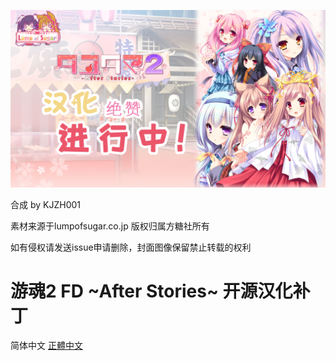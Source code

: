 ![封面](cover%20by%20KJZH001.png)

合成 by KJZH001

素材来源于lumpofsugar.co.jp 版权归属方糖社所有

如有侵权请发送issue申请删除，封面图像保留禁止转载的权利
# 游魂2 FD ~After Stories~ 开源汉化补丁
简体中文 [正體中文]()

